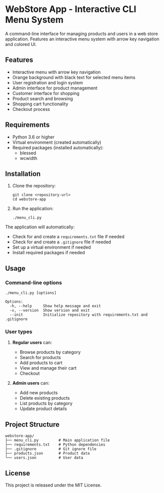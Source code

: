 # WebStore App - Interactive CLI Menu System

A command-line interface for managing products and users in a web store application. 
Features an interactive menu system with arrow key navigation and colored UI.

## Features

- Interactive menu with arrow key navigation
- Orange background with black text for selected menu items
- User registration and login system
- Admin interface for product management
- Customer interface for shopping
- Product search and browsing
- Shopping cart functionality
- Checkout process

## Requirements

- Python 3.6 or higher
- Virtual environment (created automatically)
- Required packages (installed automatically):
  - blessed
  - wcwidth

## Installation

1. Clone the repository:
   ```
   git clone <repository-url>
   cd webstore-app
   ```

2. Run the application:
   ```
   ./menu_cli.py
   ```

The application will automatically:
- Check for and create a `requirements.txt` file if needed
- Check for and create a `.gitignore` file if needed
- Set up a virtual environment if needed
- Install required packages if needed

## Usage

### Command-line options

```
./menu_cli.py [options]

Options:
  -h, --help     Show help message and exit
  -v, --version  Show version and exit
  --init         Initialize repository with requirements.txt and .gitignore
```

### User types

1. **Regular users** can:
   - Browse products by category
   - Search for products
   - Add products to cart
   - View and manage their cart
   - Checkout

2. **Admin users** can:
   - Add new products
   - Delete existing products
   - List products by category
   - Update product details

## Project Structure

```
webstore-app/
├── menu_cli.py         # Main application file
├── requirements.txt    # Python dependencies
├── .gitignore          # Git ignore file
├── products.json       # Product data
└── users.json          # User data
```

## License

This project is released under the MIT License.
